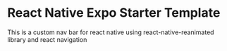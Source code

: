 # React Native Expo Starter Template

This is a custom nav bar for react native using react-native-reanimated library and react navigation